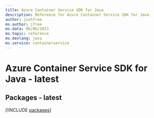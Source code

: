 ```yaml
---
title: Azure Container Service SDK for Java
description: Reference for Azure Container Service SDK for Java
author: joshfree
ms.author: jfree
ms.data: 06/06/2023
ms.topic: reference
ms.devlang: java
ms.service: containerservice
---
```

# Azure Container Service SDK for Java - latest
## Packages - latest
[!INCLUDE [packages](container-service-index.md)]